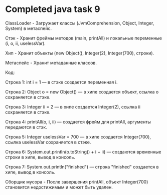 # Completed java task 9

ClassLoader - Загружает классы (JvmComprehension, Object, Integer, System) в метаспейс.

Стэк - Хранит фреймы методов (main, printAll) и локальные переменные (i, o, ii, uselessVar).

Хип - Хранит объекты (new Object(), Integer(2), Integer(700), строки).

Метаспейс - Хранит метаданные классов.

Код:

Строка 1: int i = 1 — в стэке создается переменная i.

Строка 2: Object o = new Object() — в хипе создается объект, ссылка o сохраняется в стэке.

Строка 3: Integer ii = 2 — в хипе создается Integer(2), ссылка ii сохраняется в стэке.

Строка 4: printAll(o, i, ii) — создается фрейм для printAll, аргументы передаются в стэк.

Строка 5: Integer uselessVar = 700 — в хипе создается Integer(700), ссылка uselessVar сохраняется в стэке.

Строка 6: System.out.println(o.toString() + i + ii) — создаются временные строки в хипе, вывод в консоль.

Строка 7: System.out.println("finished") — строка "finished" создается в хипе, вывод в консоль.

Сборщик мусора - После завершения printAll, объект Integer(700) становится недостижимым и может быть удален.
